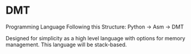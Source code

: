# DMT
 Programming Language Following this Structure: Python -> Asm -> DMT

Designed for simplicity as a high level language with options for memory management.
This language will be stack-based. 
